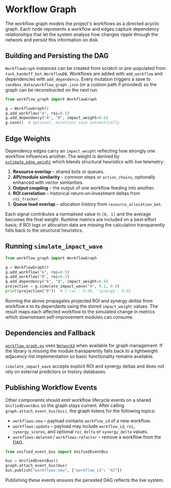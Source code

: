 # Workflow Graph

The workflow graph models the project's workflows as a directed acyclic graph. Each node represents a workflow and edges capture dependency relationships that let the system analyse how changes ripple through the network and persist this information on disk.

## Building and Persisting the DAG

`WorkflowGraph` instances can be created from scratch or pre-populated from
`task_handoff_bot.WorkflowDB`.  Workflows are added with `add_workflow` and
dependencies with `add_dependency`.  Every mutation triggers a save to
`sandbox_data/workflow_graph.json` (or a custom path if provided) so the graph
can be reconstructed on the next run.

```python
from workflow_graph import WorkflowGraph

g = WorkflowGraph()
g.add_workflow("A", roi=0.5)
g.add_dependency("A", "B", impact_weight=0.6)
g.save()  # optional, mutations save automatically
```

## Edge Weights

Dependency edges carry an `impact_weight` reflecting how strongly one workflow influences another. The weight is derived by [`estimate_edge_weight`](../workflow_graph.py) which blends structural heuristics with live telemetry:

1. **Resource overlap** – shared bots or queues.
2. **API/module similarity** – common steps or `action_chains`, optionally enhanced with vector similarities.
3. **Output coupling** – the output of one workflow feeding into another.
4. **ROI correlation** – historical return‑on‑investment deltas from `roi_tracker`.
5. **Queue load overlap** – allocation history from `resource_allocation_bot`.

Each signal contributes a normalised value in `[0, 1]` and the average becomes the final weight. Runtime metrics are included on a best‑effort basis; if ROI logs or allocation data are missing the calculation transparently falls back to the structural heuristics.

## Running `simulate_impact_wave`

```python
from workflow_graph import WorkflowGraph

g = WorkflowGraph()
g.add_workflow("A", roi=0.5)
g.add_workflow("B", roi=0.3)
g.add_dependency("A", "B", impact_weight=0.6)
projection = g.simulate_impact_wave("A", 0.1, 0.0)
print(projection["B"])  # {'roi': 0.06, 'synergy': 0.0}
```

Running the above propagates projected ROI and synergy *deltas* from workflow `A`
to its dependants using the stored `impact_weight` values.  The result maps each
affected workflow to the simulated change in metrics which downstream
self‑improvement modules can consume.

## Dependencies and Fallback

[`workflow_graph.py`](../workflow_graph.py) uses [`NetworkX`](https://networkx.org) when available for graph management. If the library is missing the module transparently falls back to a lightweight adjacency-list implementation so basic functionality remains available.

`simulate_impact_wave` accepts explicit ROI and synergy deltas and does not rely on external predictors or history databases.

## Publishing Workflow Events

Other components should emit workflow lifecycle events on a shared
`UnifiedEventBus` so the graph stays current.  After calling
`graph.attach_event_bus(bus)`, the graph listens for the following topics:

* `workflows:new` – payload contains `workflow_id` of a new workflow.
* `workflows:update` – payload may include `workflow_id`, `roi`,
  `synergy_scores`, and optional `roi_delta` or `synergy_delta` values.
* `workflows:deleted` / `workflows:refactor` – remove a workflow from the DAG.

```python
from unified_event_bus import UnifiedEventBus

bus = UnifiedEventBus()
graph.attach_event_bus(bus)
bus.publish("workflows:new", {"workflow_id": "42"})
```

Publishing these events ensures the persisted DAG reflects the live system.
